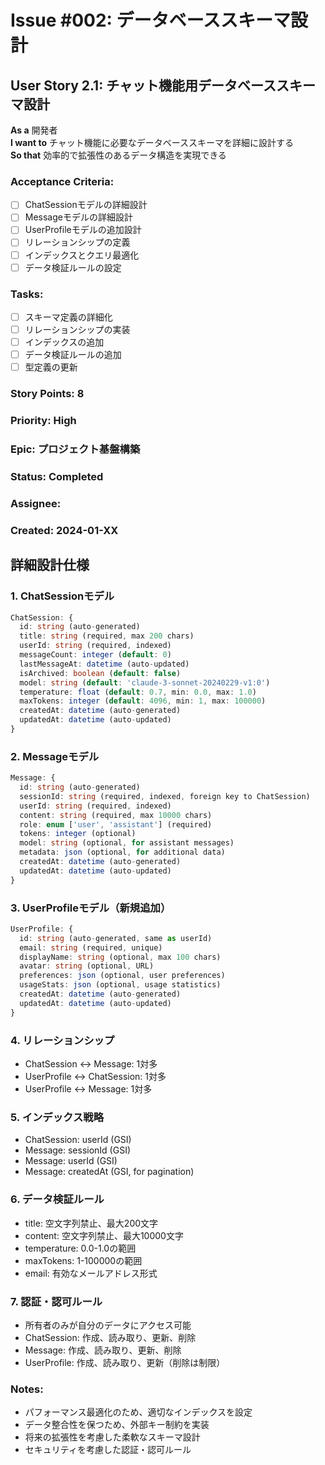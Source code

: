# Issue #002: データベーススキーマ設計

## User Story 2.1: チャット機能用データベーススキーマ設計

**As a** 開発者  
**I want to** チャット機能に必要なデータベーススキーマを詳細に設計する  
**So that** 効率的で拡張性のあるデータ構造を実現できる

### Acceptance Criteria:
- [ ] ChatSessionモデルの詳細設計
- [ ] Messageモデルの詳細設計
- [ ] UserProfileモデルの追加設計
- [ ] リレーションシップの定義
- [ ] インデックスとクエリ最適化
- [ ] データ検証ルールの設定

### Tasks:
- [ ] スキーマ定義の詳細化
- [ ] リレーションシップの実装
- [ ] インデックスの追加
- [ ] データ検証ルールの追加
- [ ] 型定義の更新

### Story Points: 8
### Priority: High
### Epic: プロジェクト基盤構築
### Status: Completed
### Assignee: 
### Created: 2024-01-XX

## 詳細設計仕様

### 1. ChatSessionモデル
```typescript
ChatSession: {
  id: string (auto-generated)
  title: string (required, max 200 chars)
  userId: string (required, indexed)
  messageCount: integer (default: 0)
  lastMessageAt: datetime (auto-updated)
  isArchived: boolean (default: false)
  model: string (default: 'claude-3-sonnet-20240229-v1:0')
  temperature: float (default: 0.7, min: 0.0, max: 1.0)
  maxTokens: integer (default: 4096, min: 1, max: 100000)
  createdAt: datetime (auto-generated)
  updatedAt: datetime (auto-updated)
}
```

### 2. Messageモデル
```typescript
Message: {
  id: string (auto-generated)
  sessionId: string (required, indexed, foreign key to ChatSession)
  userId: string (required, indexed)
  content: string (required, max 10000 chars)
  role: enum ['user', 'assistant'] (required)
  tokens: integer (optional)
  model: string (optional, for assistant messages)
  metadata: json (optional, for additional data)
  createdAt: datetime (auto-generated)
  updatedAt: datetime (auto-updated)
}
```

### 3. UserProfileモデル（新規追加）
```typescript
UserProfile: {
  id: string (auto-generated, same as userId)
  email: string (required, unique)
  displayName: string (optional, max 100 chars)
  avatar: string (optional, URL)
  preferences: json (optional, user preferences)
  usageStats: json (optional, usage statistics)
  createdAt: datetime (auto-generated)
  updatedAt: datetime (auto-updated)
}
```

### 4. リレーションシップ
- ChatSession ↔ Message: 1対多
- UserProfile ↔ ChatSession: 1対多
- UserProfile ↔ Message: 1対多

### 5. インデックス戦略
- ChatSession: userId (GSI)
- Message: sessionId (GSI)
- Message: userId (GSI)
- Message: createdAt (GSI, for pagination)

### 6. データ検証ルール
- title: 空文字列禁止、最大200文字
- content: 空文字列禁止、最大10000文字
- temperature: 0.0-1.0の範囲
- maxTokens: 1-100000の範囲
- email: 有効なメールアドレス形式

### 7. 認証・認可ルール
- 所有者のみが自分のデータにアクセス可能
- ChatSession: 作成、読み取り、更新、削除
- Message: 作成、読み取り、更新、削除
- UserProfile: 作成、読み取り、更新（削除は制限）

### Notes:
- パフォーマンス最適化のため、適切なインデックスを設定
- データ整合性を保つため、外部キー制約を実装
- 将来の拡張性を考慮した柔軟なスキーマ設計
- セキュリティを考慮した認証・認可ルール

